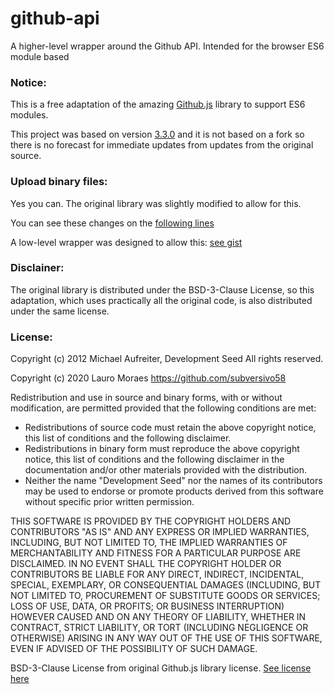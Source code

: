 # github-api

A higher-level wrapper around the Github API. Intended for the browser ES6 module based


### Notice:

This is a free adaptation of the amazing [Github.js](https://github.com/github-tools/github) library to support ES6 modules.

This project was based on version [3.3.0](https://github.com/github-tools/github/tree/v3.3.0) and it is not based on a fork so there is no forecast for immediate updates from updates from the original source.


### Upload binary files:

Yes you can. The original library was slightly modified to allow for this.

You can see these changes on the [following lines](https://github.com/subversivo58/github-api/blob/master/Repository.mjs#L269,L286)

A low-level wrapper was designed to allow this: [see gist](https://gist.github.com/subversivo58/9ad5273e931b3c223c4826c5ef5403f5)


### Disclainer:

The original library is distributed under the BSD-3-Clause License, so this adaptation, which uses practically all the original code, is also distributed under the same license.


### License:

Copyright (c) 2012 Michael Aufreiter, Development Seed All rights reserved.

Copyright (c) 2020 Lauro Moraes <https://github.com/subversivo58>

Redistribution and use in source and binary forms, with or without modification,
are permitted provided that the following conditions are met:

- Redistributions of source code must retain the above copyright notice, this
  list of conditions and the following disclaimer.
- Redistributions in binary form must reproduce the above copyright notice, this
  list of conditions and the following disclaimer in the documentation and/or
  other materials provided with the distribution.
- Neither the name "Development Seed" nor the names of its contributors may be
  used to endorse or promote products derived from this software without
  specific prior written permission.

THIS SOFTWARE IS PROVIDED BY THE COPYRIGHT HOLDERS AND CONTRIBUTORS "AS IS" AND
ANY EXPRESS OR IMPLIED WARRANTIES, INCLUDING, BUT NOT LIMITED TO, THE IMPLIED
WARRANTIES OF MERCHANTABILITY AND FITNESS FOR A PARTICULAR PURPOSE ARE
DISCLAIMED. IN NO EVENT SHALL THE COPYRIGHT HOLDER OR CONTRIBUTORS BE LIABLE FOR
ANY DIRECT, INDIRECT, INCIDENTAL, SPECIAL, EXEMPLARY, OR CONSEQUENTIAL DAMAGES
(INCLUDING, BUT NOT LIMITED TO, PROCUREMENT OF SUBSTITUTE GOODS OR SERVICES;
LOSS OF USE, DATA, OR PROFITS; OR BUSINESS INTERRUPTION) HOWEVER CAUSED AND ON
ANY THEORY OF LIABILITY, WHETHER IN CONTRACT, STRICT LIABILITY, OR TORT
(INCLUDING NEGLIGENCE OR OTHERWISE) ARISING IN ANY WAY OUT OF THE USE OF THIS
SOFTWARE, EVEN IF ADVISED OF THE POSSIBILITY OF SUCH DAMAGE.

BSD-3-Clause License from original Github.js library license. [See license here](https://github.com/github-tools/github/blob/master/LICENSE)